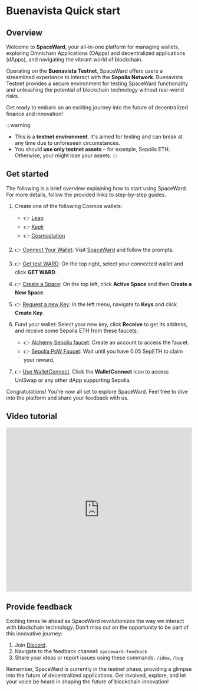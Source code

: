 ﻿---
sidebar_position: 2
---

# Buenavista Quick start

## Overview

Welcome to **SpaceWard**, your all-in-one platform for managing wallets, exploring Omnichain Applications (OApps) and decentralized applications (dApps), and navigating the vibrant world of blockchain. 

Operating on the **Buenavista Testnet**, SpaceWard offers users a streamlined experience to interact with the **Sepolia Network**. Buenavista Testnet provides a secure environment for testing SpaceWard functionality and unleashing the potential of blockchain technology without real-world risks.

Get ready to embark on an exciting journey into the future of decentralized finance and innovation!

:::warning
- This is a **testnet environment**. It's aimed for testing and can break at any time due to unforeseen circumstances.
- You should **use only testnet assets** – for example, Sepolia ETH. Otherwise, your might lose your assets.
:::

## Get started

The following is a brief overview explaining how to start using SpaceWard. For more details, follow the provided links to step-by-step guides.

1. Create one of the following Cosmos wallets:    
    - 👉 [Leap](https://leapwallet.io/download)
    - 👉 [Keplr](https://www.keplr.app/download)
    - 👉 [Cosmostation](https://www.cosmostation.io/products/cosmostation_extension)

2. 👉 [Connect Your Wallet](connect-your-wallet): Visit [SpaceWard](https://spaceward.buenavista.wardenprotocol.org/) and follow the prompts.

3. 👉 [Get test WARD](get-test-ward): On the top right, select your connected wallet and click **GET WARD**.

4. 👉 [Create a Space](create-a-space): On the top left, click **Active Space** and then **Create a New Space**.

5. 👉 [Request a new Key](request-a-new-key): In the left menu, navigate to **Keys** and click **Create Key**.

6. Fund your wallet: Select your new key, click **Receive** to get its address, and receive some Sepolia ETH from these faucets:

    - 👉 [Alchemy Sepolia faucet](https://www.alchemy.com/faucets/ethereum-sepolia): Create an account to access the faucet.
    - 👉 [Sepolia PoW Faucet](https://sepolia-faucet.pk910.de/): Wait until you have 0.05 SepETH to claim your reward.

7. 👉 [Use WalletConnect](use-walletconnect). Click the **WalletConnect** icon to access UniSwap or any other dApp supporting Sepolia.

Congratulations! You're now all set to explore SpaceWard. Feel free to dive into the platform and share your feedback with us.

## Video tutorial

<iframe width="100%" height="444" src="https://www.youtube.com/embed/JZdpHGyOLoY?si=zs-wRqd-PuH1-nZk" title="YouTube video player" frameborder="0" allow="accelerometer; autoplay; clipboard-write; encrypted-media; gyroscope; picture-in-picture; web-share" allowfullscreen></iframe>

## Provide feedback

Exciting times lie ahead as SpaceWard revolutionizes the way we interact with blockchain technology. Don't miss out on the opportunity to be part of this innovative journey:

1. Join [Discord](https://discord.gg/wardenprotocol).
2. Navigate to the feedback channel: `spaceward-feedback`
3. Share your ideas or report issues using these commands: `/idea`, `/bug`

Remember, SpaceWard is currently in the testnet phase, providing a glimpse into the future of decentralized applications. Get involved, explore, and let your voice be heard in shaping the future of blockchain innovation!